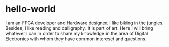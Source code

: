 # hello-world
I am an FPGA developer and Hardware designer.
I like biking in the jungles. Besides, I like reading and calligraphy. It is part of art.
Here I will bring whatever I can in order to share my knowledge in the area of Digital Electronics with whom they have common intereset and questions.
